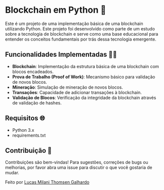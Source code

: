 # Blockchain em Python 🐍

Este é um projeto de uma implementação básica de uma blockchain utilizando Python. Este projeto foi desenvolvido como parte de um estudo sobre a tecnologia de blockchain e serve como uma base educacional para entender os conceitos fundamentais por trás dessa tecnologia emergente.

## Funcionalidades Implementadas 👨‍💻

- **Blockchain**: Implementação da estrutura básica de uma blockchain com blocos encadeados.
- **Prova de Trabalho (Proof of Work)**: Mecanismo básico para validação de novos blocos.
- **Mineração**: Simulação de mineração de novos blocos.
- **Transações**: Capacidade de adicionar transações à blockchain.
- **Validação de Blocos**: Verificação da integridade da blockchain através de validação de hashes.

## Requisitos 🌐

- Python 3.x
- requirements.txt

## Contribuição 🤝

Contribuições são bem-vindas! Para sugestões, correções de bugs ou melhorias, por favor abra uma issue para discutir o que você gostaria de mudar.

Feito por [Lucas Milani Thomsen Galhardo](https://github.com/LucasKiller)


